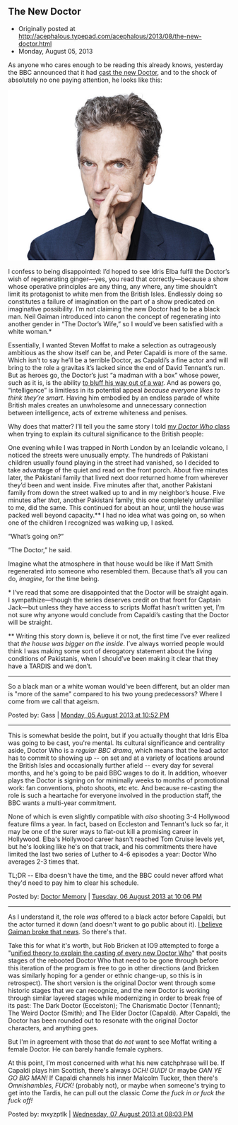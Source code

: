 ## The New Doctor

 * Originally posted at http://acephalous.typepad.com/acephalous/2013/08/the-new-doctor.html
 * Monday, August 05, 2013

As anyone who cares enough to be reading this already knows, yesterday the BBC announced that it had [cast the new Doctor](http://www.bbc.co.uk/news/entertainment-arts-23570354), and to the shock of absolutely no one paying attention, he looks like this:

[![newdoctor](../../images/acephalous/newdoctor.jpg "newdoctor")](http://www.lawyersgunsmoneyblog.com/wp-content/uploads/2013/08/newdoctor.jpg)

I confess to being disappointed: I’d hoped to see Idris Elba fulfil the Doctor’s wish of regenerating ginger—yes, you read that correctly—because a show whose operative principles are any thing, any where, any time shouldn’t limit its protagonist to white men from the British Isles. Endlessly doing so constitutes a failure of imagination on the part of a show predicated on imaginative possibility. I’m not claiming the new Doctor had to be a black man. Neil Gaiman introduced into canon the concept of regenerating into another gender in “The Doctor’s Wife,” so I would’ve been satisfied with a white woman.\*

Essentially, I wanted Steven Moffat to make a selection as outrageously ambitious as the show itself can be, and Peter Capaldi is more of the same. Which isn’t to say he’ll be a terrible Doctor, as Capaldi’s a fine actor and will bring to the role a gravitas it’s lacked since the end of David Tennant’s run. But as heroes go, the Doctor’s just “a madman with a box” whose power, such as it is, is the ability [to bluff his way out of a war](http://acephalous.typepad.com/acephalous/2011/11/doctor-who-the-pandorica-opens.html). And as powers go, “intelligence” is limitless in its potential appeal _because everyone likes to think they’re smart_.  Having him embodied by an endless parade of white British males creates
 an unwholesome and unnecessary connection between intelligence, acts of extreme whiteness and penises.

Why does that matter? I’ll tell you the same story I told [my _Doctor Who_ class](http://acephalous.typepad.com/acephalous/doctor-who/) when trying to explain its cultural significance to the British people:

One evening while I was trapped in North London by an Icelandic volcano, I noticed the streets were unusually empty. The hundreds of Pakistani children usually found playing in the street had vanished, so I decided to take advantage of the quiet and read on the front porch.  About five minutes later, the Pakistani family that lived next door returned home from wherever they’d been and went inside. Five minutes after that, another Pakistani family from down the street walked up to and in my neighbor’s house. Five minutes after _that_, another Pakistani family, this one completely unfamiliar to me, did the same.  This continued for about an hour, until the house was packed well beyond capacity.\*\* I had no idea what was going on, so when one of the children I recognized was walking up, I asked.

“What’s going on?”

“The Doctor,” he said.

Imagine what the atmosphere in that house would be like if 
Matt Smith regenerated into someone who resembled them. Because that’s 
all you can do, _imagine_, for the time being.

\* I’ve read that some are disappointed that the Doctor will be 
straight again. I sympathize—though the series deserves credit on that
 front for Captain Jack—but unless they have access to scripts Moffat 
hasn’t written yet, I’m not sure why anyone would conclude from 
Capaldi’s casting that the Doctor will be straight.

\*\* Writing this story down is, believe it or not, the first time I’ve ever realized that _the house was bigger on the inside_.
 I’ve always worried people would think I was making some sort of 
derogatory statement about the living conditions of Pakistanis, when I 
should’ve been making it clear that they have a TARDIS and we don’t.
		
* * *

So a black man or a white woman would've been different, but an older man is "more of the same" compared to his two young predecessors? Where I come from we call that ageism. 

Posted by: Gass | [Monday, 05 August 2013 at 10:52 PM](http://acephalous.typepad.com/acephalous/2013/08/the-new-doctor.html?cid=6a00d8341c2df453ef01901ea3cf88970b#comment-6a00d8341c2df453ef01901ea3cf88970b)

* * *

This is somewhat beside the point, but if you actually thought that Idris Elba was going to be cast, you're mental.  Its cultural significance and centrality aside, Doctor Who is a _regular BBC drama_, which means that the lead actor has to commit to showing up -- on set and at a variety of locations around the British Isles and occasionally further afield -- every day for several months, and he's going to be paid BBC wages to do it.  In addition, whoever plays the Doctor is signing on for minimally weeks to months of promotional work: fan conventions, photo shoots, etc etc.  And because re-casting the role is such a heartache for everyone involved in the production staff, the BBC wants a multi-year commitment.

None of which is even slightly compatible with _also_ shooting 3-4 Hollywood feature films a year.  In fact, based on Eccleston and Tennant's luck so far, it may be one of the surer ways to flat-out kill a promising career in Hollywood.  Elba's Hollywood career hasn't reached Tom Cruise levels yet, but he's looking like he's on that track, and his commitments there have limited the last two series of Luther to 4-6 episodes a year: Doctor Who averages 2-3 times that.  

TL;DR -- Elba doesn't have the time, and the BBC could never afford what they'd need to pay him to clear his schedule.

Posted by: [Doctor Memory](http://blahg.blank.org) | [Tuesday, 06 August 2013 at 10:06 PM](http://acephalous.typepad.com/acephalous/2013/08/the-new-doctor.html?cid=6a00d8341c2df453ef0192ac67ed82970d#comment-6a00d8341c2df453ef0192ac67ed82970d)

* * *

As I understand it, the role _was_ offered to a black actor before Capaldi, but the actor turned it down (and doesn't want to go public about it). [I believe Gaiman broke that news](http://www.telegraph.co.uk/culture/tvandradio/doctor-who/10227458/Doctor-Who-writer-Neil-Gaiman-A-black-actor-turned-down-the-role.html). So there's that.  

Take this for what it's worth, but Rob Bricken at IO9 attempted to forge a "[unified theory to explain the casting of every new Doctor Who](http://io9.com/a-unified-theory-to-explain-the-casting-of-every-new-do-1054287288)" that posits stages of the rebooted Doctor Who that need to be gone through before this iteration of the program is free to go in other directions (and Bricken was similarly hoping for a gender or ethnic change-up, so this is in retrospect). The short version is the original Doctor went through some historic stages that we can recognize, and the new Doctor is working through similar layered stages while modernizing in order to break free of its past: The Dark Doctor (Eccelston); The Charismatic Doctor (Tennant); The Weird Doctor (Smith); and The Elder Doctor (Capaldi). After Capaldi, the Doctor has been rounded out to resonate with the original Doctor characters, and anything goes. 

But I'm in agreement with those that do _not_ want to see Moffat writing a female Doctor. He can barely handle female cyphers.

At this point, I'm most concerned with what his new catchphrase will be. If Capaldi plays him Scottish, there's always _OCH! GUID!_ Or maybe _OAN YE GO BIG MAN!_ If Capaldi channels his inner Malcolm Tucker, then there's _Omnishambles_, _FUCK!_ (probably not), or maybe when someone's trying to get into the Tardis, he can pull out the classic _Come the fuck in or fuck the fuck off!_

Posted by: mxyzptlk | [Wednesday, 07 August 2013 at 08:03 PM](http://acephalous.typepad.com/acephalous/2013/08/the-new-doctor.html?cid=6a00d8341c2df453ef0192ac6c9e85970d#comment-6a00d8341c2df453ef0192ac6c9e85970d)

